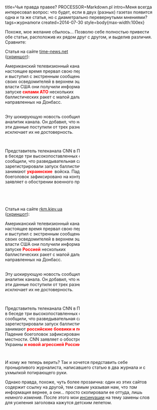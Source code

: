 title=Чья правда правее?
PROCESSOR=Markdown.pl
intro=Меня всегда интересовал вопрос: что будет, если в двух (разных) газетах появится одна и та же статья, но с диаметрально перевернутыми мнениями?
tags=журналюги
created=2014-07-30
style=body{max-width:100ex}

Похоже, мое желание сбылось... Позволю себе полностью привести обе статьи, расположив их рядом друг с другом, и выделив различия. Сравните:

<div style="width:49%;display: inline-block;">
<style>
div pre b {color: red}
div pre {font: inherit;}
#second {display: inline-block}
</style>
Статья на сайте
<a href="http://time-news.net/ukraine/5483-ukraina-zapustila-ballisticheskie-rakety-po-donbassu-cnn.html">time-news.net</a>
(<a href="чья-правда-правее/time-news.net.png">скриншот</a>):
<pre>
Американский телевизионный канал CNN, в
настоящее время прервал свою передачу,
и выступил с экстренным сообщением. От
своих осведомителей в верхнем эшелоне
власти США они получили информацию о
запуске <b>силами АТО</b> нескольких
баллистических ракет с малой дальности,
направленных на Донбасс.

Эту шокирующую новость сообщил
телезрителям всего мира военный
аналитик канала.  Он добавил, что
начался обстрел такими ракетами вчера и
эти данные поступили от трех разных
правительственных чиновников, что
исключает их не достоверность.

Представитель телеканала CNN в
Пентагоне Барбара Старр заявляет, что в
беседе три высокопоставленных
сотрудника этого военного ведомства
сообщили, что разведывательная служба
США и средства ПВО зарегистрировали
запуск баллистических ракет, с
территории, которую занимают <b>украинские</b>
<b id="second">                </b>войска. Падение
боеголовок зафиксировано на
контролируемой повстанцами местности.
CNN заявляет о обострении военного
противостояния, на востоке Украины.

</pre></div>
<div style="width:49%;display: inline-block;">
Статья на сайте
<a href="http://rkm.kiev.ua/kalejdoskop-sobytij/163788/">rkm.kiev.ua</a>
(<a href="чья-правда-правее/rkm.kiev.ua.png">скриншот</a>):
<pre>
Американский телевизионный канал CNN, в
настоящее время прервал свою передачу,
и выступил с экстренным сообщением. От
своих осведомителей в верхнем эшелоне
власти США они получили информацию о
запуске <b>Россией</b> нескольких
баллистических ракет с малой дальности,
направленных на Донбасс.

Эту шокирующую новость сообщил
телезрителям всего мира военный
аналитик канала.  Он добавил, что
начался обстрел такими ракетами вчера и
эти данные поступили от трех разных
правительственных чиновников, что
исключает их не достоверность.

Представитель телеканала CNN в
Пентагоне Барбара Старр заявляет, что в
беседе три высокопоставленных
сотрудника этого военного ведомства
сообщили, что разведывательная служба
США и средства ПВО зарегистрировали
запуск баллистических ракет, с
территории, которую занимают <b>российские</b>
<b id="first">боевики и погран</b>войска. Падение
боеголовок зафиксировано на
контролируемой повстанцами местности.
CNN заявляет о обострении военного
противостояния, на востоке Украины <b>и
новой агрессией России</b>.
</pre></div>
<script>
document.getElementById('second').style.width=document.getElementById('first').offsetWidth+'px'
</script>

И кому же теперь верить? Так и хочется представить себе пронырливого журналиста, написавшего статью в два журнала и с ухмылкой потирающего руки.

Однако правда, похоже, чуть более прозаична: один из этих сайтов содержит ссылку на другой, тем самым указывая нам, что _там_ информация вернее, а они... просто скопировали ее оттуда, лишь _немного изменив_. После этого мои [инсинуации](похожие-слова.html) на тему замены слов для усиления заголовка кажутся детским лепетом.

